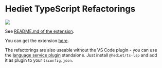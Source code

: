 # Hediet TypeScript Refactorings

[![](https://img.shields.io/twitter/follow/hediet_dev.svg?style=social)](https://twitter.com/intent/follow?screen_name=hediet_dev)

See [README.md of the extension](./vscode-extension/README.md).

You can get the extension [here](https://marketplace.visualstudio.com/items?itemName=hediet.hediet-ts-lsp).

The refactorings are also useable without the VS Code plugin - you can use the [language service plugin](./language-service-plugin) standalone.
Just install `@hediet/ts-lsp` and add it as plugin to your `tsconfig.json`.

